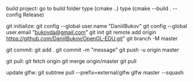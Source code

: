 build project:
	go to build folder
	type (cmake ..)
	type (cmake --build . --config Release)
	
git initialize:
	git config --global user.name "DaniilBukov"
	git config --global user.email "bukovda@gmail.com"
	git init
	git remote add origin https://github.com/DaniilBukov/OpenGL-EDU.git"
	git branch -M master
	
git commit:
	git add .
	git commit -m "message"
	git push -u origin master
	
git pull:
	git fetch origin
	git merge origin/master
	git pull
	
update glfw:
	git subtree pull --prefix=external/glfw glfw master --squash